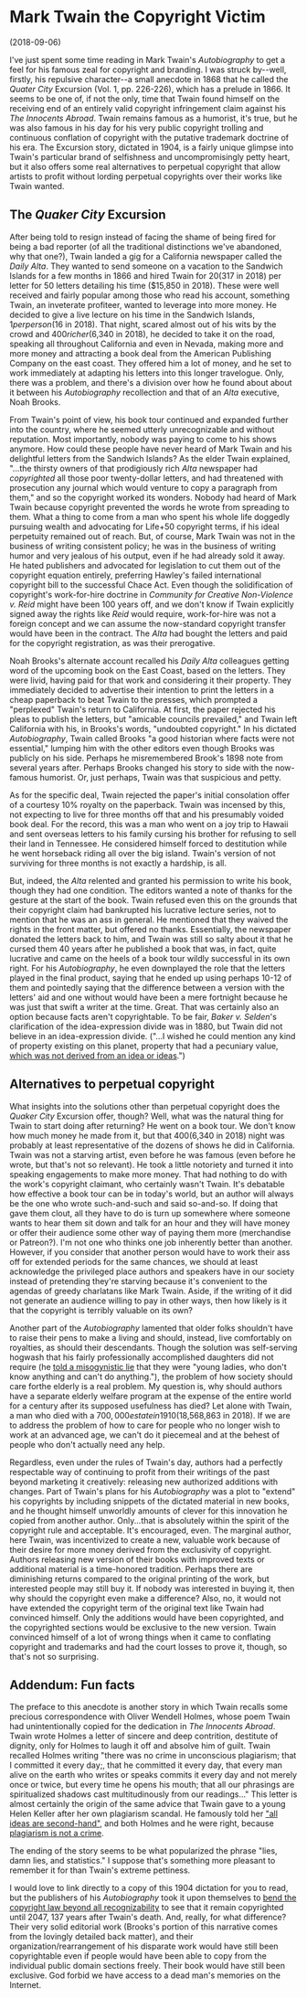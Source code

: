 # Mark Twain the Copyright Victim
(2018-09-06)

I've just spent some time reading in Mark Twain's *Autobiography* to get a feel
for his famous zeal for copyright and branding. I was struck by--well,
firstly, his repulsive character--a small anecdote in 1868 that he called the
*Quater City* Excursion (Vol. 1, pp. 226-226), which has a prelude in 1866. It
seems to be one of, if not the only, time that Twain found himself on the
receiving end of an entirely valid copyright infringement claim against his *The
Innocents Abroad*. Twain remains famous as a humorist, it's true, but he was
also famous in his day for his very public copyright trolling and continuous
conflation of copyright with the putative trademark doctrine of his era. The
Excursion story, dictated in 1904, is a fairly unique glimpse into Twain's
particular brand of selfishness and uncompromisingly petty heart, but it also
offers some real alternatives to perpetual copyright that allow artists to
profit without lording perpetual copyrights over their works like Twain wanted.

## The *Quaker City* Excursion
After being told to resign instead of facing the shame of being fired for being
a bad reporter (of all the traditional distinctions we've abandoned, why that
one?), Twain landed a gig for a California newspaper called the *Daily Alta*.
They wanted to send someone on a vacation to the Sandwich Islands for a few
months in 1866 and hired Twain for $20 ($317 in 2018) per letter for 50 letters
detailing his time ($15,850 in 2018). These were well received and fairly
popular among those who read his account, something Twain, an inveterate
profiteer, wanted to leverage into more money. He decided to give a live
lecture on his time in the Sandwich Islands, $1 per person ($16 in 2018). That
night, scared almost out of his wits by the crowd and $400 richer ($6,340 in
2018), he decided to take it on the road, speaking all throughout California and
even in Nevada, making more and more money and attracting a book deal from the
American Publishing Company on the east coast. They offered him a lot of money,
and he set to work immediately at adapting his letters into this longer
travelogue. Only, there was a problem, and there's a division over
how he found about about it between his *Autobiography* recollection and that of
an *Alta* executive, Noah Brooks.

From Twain's point of view, his book tour continued and expanded further into
the country, where he seemed utterly unrecognizable and without reputation. Most
importantly, nobody was paying to come to his shows anymore. How could these
people have never heard of Mark Twain and his delightful letters from the
Sandwich Islands? As the elder Twain explained, "...the thirsty owners of that
prodigiously rich *Alta* newspaper had *copyrighted* all those poor
twenty-dollar letters, and had threatened with prosecution any journal which
would venture to copy a paragraph from them," and so the copyright worked its
wonders. Nobody had heard of Mark Twain because copyright prevented the words he
wrote from spreading to them. What a thing to come from a man who spent his
whole life doggedly pursuing wealth and advocating for Life+50 copyright terms,
if his ideal perpetuity remained out of reach. But, of course, Mark Twain was
not in the business of writing consistent policy; he was in the business of
writing humor and very jealous of his output, even if he had already sold it
away. He hated publishers and advocated for legislation to cut them out of the
copyright equation entirely, preferring Hawley's failed international copyright
bill to the successful Chace Act. Even though the solidification of copyright's
work-for-hire doctrine in *Community for Creative Non-Violence v. Reid* might
have been 100 years off, and we don't know if Twain explicitly signed away the
rights like *Reid* would require, work-for-hire was not a foreign concept and we
can assume the now-standard copyright transfer would have been in the contract.
The *Alta* had bought the letters and paid for the copyright registration, as
was their prerogative.

Noah Brooks's alternate account recalled his *Daily Alta* colleagues getting
word of the upcoming book on the East Coast, based on the letters. They were
livid, having paid for that work and considering it their property. They
immediately decided to advertise their intention to print the letters in a cheap
paperback to beat Twain to the presses, which prompted a "perplexed" Twain's
return to California. At first, the paper rejected his pleas to publish the
letters, but "amicable councils prevailed," and Twain left California with his,
in Brooks's words, "undoubted copyright." In his dictated *Autobiography*, Twain
called Brooks "a good historian where facts were not essential," lumping him
with the other editors even though Brooks was publicly on his side. Perhaps he
misremembered Brook's 1898 note from several years after. Perhaps Brooks changed
his story to side with the now-famous humorist. Or, just perhaps, Twain was that
suspicious and petty.

As for the specific deal, Twain rejected the paper's initial consolation offer
of a courtesy 10% royalty on the paperback. Twain was incensed by
this, not expecting to live for three months off that and his presumably voided
book deal. For the record, this was a man who went on a joy trip to Hawaii and
sent overseas letters to his family cursing his brother for refusing to sell
their land in Tennessee. He considered himself forced to destitution while he
went horseback riding all over the big island. Twain's version of not surviving
for three months is not exactly a hardship, is all.

But, indeed, the *Alta* relented and granted his permission to write his book,
though they had one condition. The editors wanted a note of thanks for the
gesture at the start of the book. Twain refused even this on the grounds that
their copyright claim had bankrupted his lucrative lecture series, not to
mention that he was an ass in general. He mentioned that they waived the rights
in the front matter, but offered no thanks. Essentially, the newspaper donated
the letters back to him, and Twain was still so salty about it that he cursed
them 40 years after he published a book that was, in fact, quite lucrative
and came on the heels of a book tour wildly successful in its own right. For his
*Autobiography*, he even downplayed the role that the letters played in the
final product, saying that he ended up using perhaps 10-12 of them and pointedly
saying that the difference between a version with the letters' aid and one
without would have been a mere fortnight because he was just that swift a writer
at the time. Great. That was certainly also an option because facts aren't
copyrightable. To be fair, *Baker v. Selden*'s clarification of the
idea-expression divide was in 1880, but Twain did not believe in an 
idea-expression divide. ("...I wished he could mention any kind of property
existing on this planet, property that had a pecuniary value, [which was not 
derived from an idea or ideas](http://www.thepublicdomain.org/2014/07/19/mark-twain-on-the-need-for-perpetual-copyright/).")

## Alternatives to perpetual copyright
What insights into the solutions other than perpetual copyright does the *Quaker
City* Excursion offer, though? Well, what was the natural thing for Twain to
start doing after returning? He went on a book tour. We don't know how much
money he made from it, but that $400 ($6,340 in 2018) night was probably at
least representative of the dozens of shows he did in California. Twain was not
a starving artist, even before he was famous (even before he wrote, but that's
not so relevant). He took a little notoriety and turned it into speaking
engagements to make more money. That had nothing to do with the work's copyright
claimant, who certainly wasn't Twain. It's debatable how effective a book tour
can be in today's world, but an author will always be the one who wrote
such-and-such and said so-and-so. If doing that gave them clout, all they have
to do is turn up somewhere where someone wants to hear them sit down and talk
for an hour and they will have money or offer their audience some other way of
paying them more (merchandise or Patreon?). I'm not one who thinks one job
inherently better than another. However, if you consider that another person
would have to work their ass off for extended periods for the same chances,
we should at least acknowledge the privileged place authors and speakers
have in our society instead of pretending they're starving because it's
convenient to the agendas of greedy charlatans like Mark Twain. Aside, if
the writing of it did not generate an audience willing to pay in other ways,
then how likely is it that the copyright is terribly valuable on its own?

Another part of the *Autobiography* lamented that older folks shouldn't have to
raise their pens to make a living and should, instead, live comfortably on
royalties, as should their descendants. Though the solution was self-serving
hogwash that his fairly professionally accomplished daughters did not require
(he [told a misogynistic
lie](https://www.uspto.gov/learning-and-resources/newsletter/inventors-eye/mark-twains-copyright-fight)
that they were "young ladies, who don't know anything and can't do anything."),
the problem of how society should care forthe elderly is a real problem. My 
question is, why should authors have a separate elderly welfare program at the
expense of the entire world for a century after its supposed usefulness has died?
Let alone with Twain, a man who died with a $700,000 estate in 1910 ($18,568,863
in 2018). If we are to address the problem of how to care for people who no longer
wish to work at an advanced age, we can't do it piecemeal and at the behest of 
people who don't actually need any help.

Regardless, even under the rules of Twain's day, authors had a perfectly
respectable way of continuing to profit from their writings of the past beyond
marketing it creatively: releasing new authorized additions with changes. Part
of Twain's plans for his *Autobiography* was a plot to "extend" his copyrights
by including snippets of the dictated material in new books, and he thought
himself unworldly amounts of clever for this innovation he copied from another
author. Only...that is absolutely within the spirit of the copyright rule and
acceptable. It's encouraged, even. The marginal author, here Twain, was
incentivized to create a new, valuable work because of their desire for more
money derived from the exclusivity of copyright. Authors releasing new version
of their books with improved texts or additional material is a time-honored
tradition. Perhaps there are diminishing returns compared to the original
printing of the work, but interested people may still buy it. If nobody was
interested in buying it, then why should the copyright even make a difference?
Also, no, it would not have extended the copyright term of the original text
like Twain had convinced himself. Only the additions would have been
copyrighted, and the copyrighted sections would be exclusive to the new version.
Twain convinced himself of a lot of wrong things when it came to conflating
copyright and trademarks and had the court losses to prove it, though, so that's
not so surprising.

## Addendum: Fun facts
The preface to this anecdote is another story in which Twain recalls some
precious correspondence with Oliver Wendell Holmes, whose poem Twain had
unintentionally copied for the dedication in *The Innocents Abroad*. Twain wrote
Holmes a letter of sincere and deep contrition, destitute of dignity, only for
Holmes to laugh it off and absolve him of guilt. Twain recalled Holmes writing
"there was no crime in unconscious plagiarism; that I committed it every day;,
that he committed it every day, that every man alive on the earth who writes or
speaks commits it every day and not merely once or twice, but every time he
opens his mouth; that all our phrasings are spiritualized shadows cast
multitudinously from our readings..." This letter is almost certainly the origin
of the same advice that Twain gave to a young Helen Keller after her own
plagiarism scandal. He famously told her ["all ideas are
second-hand"](https://www.brainpickings.org/2012/05/10/mark-twain-helen-keller-plagiarism-originality/),
and both Holmes and he were right, because [plagiarism is not
a crime](https://papers.ssrn.com/sol3/papers.cfm?abstract_id=2752139). 

The ending of the story seems to be what popularized the phrase "lies,
damn lies, and statistics." I suppose that's something more pleasant to remember
it for than Twain's extreme pettiness.

I would love to link directly to a copy of this 1904 dictation for you to read,
but the publishers of his *Autobiography* took it upon themselves to [bend the
copyright law beyond all
recognizability](http://www.bollier.org/mark-twains-final-copyright-crusade) to
see that it remain copyrighted until 2047, 137 years after Twain's death. And,
really, for what difference? Their very solid editorial work (Brooks's portion
of this narrative comes from the lovingly detailed back matter), and their
organization/rearrangement of his disparate work would have still been
copyrightable even if people would have been able to copy from the individual
public domain sections freely. Their book would have still been exclusive. God
forbid we have access to a dead man's memories on the Internet.
